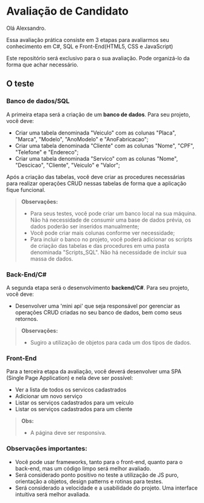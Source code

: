 Avaliação de Candidato
==============================

Olá Alexsandro.

Essa avaliação prática consiste em 3 etapas para avaliarmos seu conhecimento em C#, SQL e Front-End(HTML5, CSS e JavaScript)

Este repositório será exclusivo para o sua avaliação. Pode organizá-lo da forma que achar necessário.

O teste
--------
### Banco de dados/SQL

A primeira etapa será a criação de um **banco de dados**. Para seu projeto, você deve:

- Criar uma tabela denominada "Veiculo" com as colunas "Placa", "Marca", "Modelo", "AnoModelo" e "AnoFabricacao";
- Criar uma tabela denominada "Cliente" com as colunas "Nome", "CPF", "Telefone" e "Endereco";
- Criar uma tabela denominada "Servico" com as colunas "Nome", "Descicao", "Cliente", "Veiculo" e "Valor";

Após a criação das tabelas, você deve criar as procedures necessárias para realizar operações CRUD nessas tabelas de forma que a aplicação fique funcional.
> **Observações:**
> - Para seus testes, você pode criar um banco local na sua máquina. Não há necessidade de consumir uma base de dados prévia, os dados poderão ser inseridos manualmente;
> - Você pode criar mais colunas conforme ver necessidade;
> - Para incluir o banco no projeto, você poderá adicionar os scripts de criação das tabelas e das procedures em uma pasta denominada "Scripts_SQL". Não há necessidade de incluir sua massa de dados.


### Back-End/C#

A segunda etapa será o desenvolvimento **backend/C#**. Para seu projeto, você deve:

- Desenvolver uma 'mini api' que seja responsável por gerenciar as operações CRUD criadas no seu banco de dados, bem como seus retornos.

> **Observações:**
> - Sugiro a utilização de objetos para cada um dos tipos de dados.

### Front-End

Para a terceira etapa da avaliação, você deverá desenvolver uma SPA (Single Page Application) e nela deve ser possível:

- Ver a lista de todos os servicos cadastrados
- Adicionar um novo serviço
- Listar os serviços cadastrados para um veículo
- Listar os serviços cadastrados para um cliente

> **Obs:**
> - A página deve ser responsiva.

### Observações importantes:

- Você pode usar frameworks, tanto para o front-end, quanto para o back-end, mas um código limpo será melhor avaliado.
- Será considerado ponto positivo no teste a utilização de JS puro, orientação a objetos, design patterns e rotinas para testes.
- Será considerado a velocidade e a usabilidade do projeto. Uma interface intuitiva será melhor avaliada.
